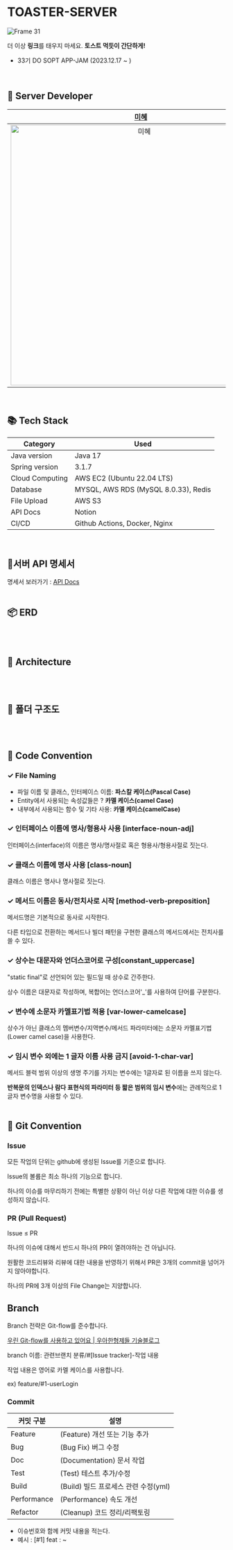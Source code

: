 # TOASTER-SERVER
![Frame 31](https://github.com/Link-MIND/TOASTER-Server/assets/92644651/c88432e0-5cb3-423f-9986-137fa4dfd5e1)

더 이상 **링크**를 태우지 마세요. **토스트 먹듯이 간단하게!**

- 33기 DO SOPT APP-JAM (2023.12.17 ~ )

<br>

## 🍎 Server Developer

| [미혜](https://github.com/mmihye) | [수현](https://github.com/soohyun) 
| :--: | :--: |
| <img width="600" alt="미혜" src="https://avatars.githubusercontent.com/u/92644651?v=4"> | <img width="600" alt="수현" src="https://avatars.githubusercontent.com/u/49307946?v=4"> | 

<br>

## 📚 Tech Stack
| Category | Used |
| --- | --- |
| Java version | Java 17 |
| Spring version | 3.1.7 |
| Cloud Computing |	AWS EC2 (Ubuntu 22.04 LTS) |
| Database | MYSQL, AWS RDS (MySQL 8.0.33), Redis |
| File Upload | AWS S3 |
| API Docs | Notion |
| CI/CD | Github Actions, Docker, Nginx |

<br>

## 📜서버 API 명세서
명세서 보러가기 : [API Docs](https://www.notion.so/API-005abc837a1a4f54b88da402ae031ef2)
<br><br>

## 📦 ERD
<br><br>

## 🧬 Architecture

<br><br>

## 📂 폴더 구조도

<br><br>

## 🤝 Code Convention
### ✓ File Naming
- 파일 이름 및 클래스, 인터페이스 이름: **파스칼 케이스(Pascal Case)**
- Entity에서 사용되는 속성값들은 ? **카멜 케이스(camel Case)**
- 내부에서 사용되는 함수 및 기타 사용: **카멜 케이스(camelCase)**

### ✓ 인터페이스 이름에 명사/형용사 사용 [interface-noun-adj]
인터페이스(interface)의 이름은 명사/명사절로 혹은 형용사/형용사절로 짓는다.

### ✓ 클래스 이름에 명사 사용 [class-noun]

클래스 이름은 명사나 명사절로 짓는다.

### ✓ 메서드 이름은 동사/전치사로 시작 [method-verb-preposition]

메서드명은 기본적으로 동사로 시작한다.

다른 타입으로 전환하는 메서드나 빌더 패턴을 구현한 클래스의 메서드에서는 전치사를 쓸 수 있다.

### ✓ 상수는 대문자와 언더스코어로 구성[constant_uppercase]

"static final"로 선언되어 있는 필드일 때 상수로 간주한다.

상수 이름은 대문자로 작성하며, 복합어는 언더스코어'_'를 사용하여 단어를 구분한다.

### ✓ 변수에 소문자 카멜표기법 적용 [var-lower-camelcase]

상수가 아닌 클래스의 멤버변수/지역변수/메서드 파라미터에는 소문자 카멜표기법(Lower camel case)을 사용한다.

### ✓ 임시 변수 외에는 1 글자 이름 사용 금지 [avoid-1-char-var]

메서드 블럭 범위 이상의 생명 주기를 가지는 변수에는 1글자로 된 이름을 쓰지 않는다.

**반복문의 인덱스나 람다 표현식의 파라미터 등 짧은 범위의 임시 변수**에는 관례적으로 1글자 변수명을 사용할 수 있다.
<br><br>

## 🤝 Git Convention
### Issue

모든 작업의 단위는 github에 생성된 Issue를 기준으로 합니다.

Issue의 볼륨은 최소 하나의 기능으로 합니다.

하나의 이슈를 마무리하기 전에는 특별한 상황이 아닌 이상 다른 작업에 대한 이슈를 생성하지 않습니다.

### PR (Pull Request)

Issue ≤ PR

하나의 이슈에 대해서 반드시 하나의 PR이 열려야하는 건 아닙니다.

원활한 코드리뷰와 리뷰에 대한 내용을 반영하기 위해서 PR은 3개의 commit을 넘어가지 않아야합니다.

하나의 PR에 3개 이상의 File Change는 지양합니다.

## Branch

Branch 전략은 Git-flow를 준수합니다.

[우린 Git-flow를 사용하고 있어요 | 우아한형제들 기술블로그](https://techblog.woowahan.com/2553/)

branch 이름: 관련브랜치 분류/#[Issue tracker]-작업 내용

작업 내용은 영어로 카멜 케이스를 사용합니다.

 ex) feature/#1-userLogin
 

### Commit
| 커밋 구분 | 설명 |
| --- | --- |
| Feature | (Feature) 개선 또는 기능 추가 |
| Bug | (Bug Fix) 버그 수정 |
| Doc | (Documentation) 문서 작업 |
| Test | (Test) 테스트 추가/수정 |
| Build | (Build) 빌드 프로세스 관련 수정(yml) |
| Performance | (Performance) 속도 개선 |
| Refactor | (Cleanup) 코드 정리/리팩토링 |

- 이슈번호와 함께 커밋 내용을 적는다.
- 예시 : [#1] feat : ~

